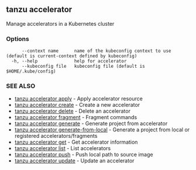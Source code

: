 ## tanzu accelerator

Manage accelerators in a Kubernetes cluster

### Options

```
      --context name      name of the kubeconfig context to use (default is current-context defined by kubeconfig)
  -h, --help              help for accelerator
      --kubeconfig file   kubeconfig file (default is $HOME/.kube/config)
```

### SEE ALSO

* [tanzu accelerator apply](tanzu_accelerator_apply.md)	 - Apply accelerator resource
* [tanzu accelerator create](tanzu_accelerator_create.md)	 - Create a new accelerator
* [tanzu accelerator delete](tanzu_accelerator_delete.md)	 - Delete an accelerator
* [tanzu accelerator fragment](tanzu_accelerator_fragment.md)	 - Fragment commands
* [tanzu accelerator generate](tanzu_accelerator_generate.md)	 - Generate project from accelerator
* [tanzu accelerator generate-from-local](tanzu_accelerator_generate_from_local.hbs.md)  - Generate a project from local or registered accelerators/fragments
* [tanzu accelerator get](tanzu_accelerator_get.md)	 - Get accelerator information
* [tanzu accelerator list](tanzu_accelerator_list.md)	 - List accelerators
* [tanzu accelerator push](tanzu_accelerator_push.md)	 - Push local path to source image
* [tanzu accelerator update](tanzu_accelerator_update.md)	 - Update an accelerator

